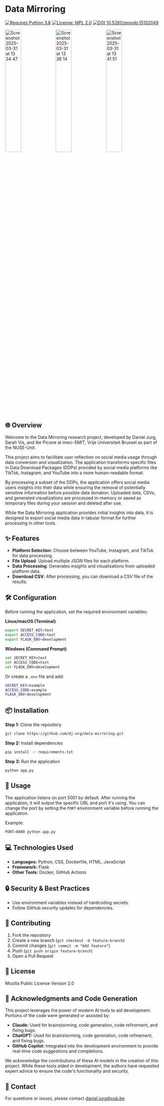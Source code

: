 # Data Mirroring 

[![Requires Python 3.8](https://img.shields.io/badge/py-v3.8-blue)](https://www.python.org/) 
[![License: MPL 2.0](https://img.shields.io/badge/license-MPL--2.0-informational)](https://github.com/dj-urg/data-mirroring?tab=License-1-ov-file#)
[![DOI 10.5281/zenodo.15102049](https://zenodo.org/badge/DOI/10.5281/zenodo.15102049.svg)](https://zenodo.org/records/15102090)

<img width="32%" alt="Screenshot 2025-03-31 at 13 34 47" src="https://github.com/user-attachments/assets/0aec8e38-c616-447d-a58c-1e19f1c8d745" /> <img width="32%" alt="Screenshot 2025-03-31 at 13 36 14" src="https://github.com/user-attachments/assets/67d82655-a524-427a-8dbb-36af22b9766e" /> <img width="32%" alt="Screenshot 2025-03-31 at 13 41 51" src="https://github.com/user-attachments/assets/e4d3a169-d63d-4cba-99b1-a515d864b751" />

## 🌐 Overview

Welcome to the Data Mirroring research project, developed by Daniel Jurg, Sarah Vis, and Ike Picone at imec-SMIT, Vrije Universiteit Brussel as part of the NUSE-Unit. 

This project aims to facilitate user reflection on social media usage through data conversion and visualization. The application transforms specific files in Data Download Packages (DDPs) provided by social media platforms like TikTok, Instagram, and YouTube into a more human-readable format.

By processing a subset of the DDPs, the application offers social media users insights into their data while ensuring the removal of potentially sensitive information before possible data donation. Uploaded data, CSVs, and generated visualizations are processed in-memory or saved as temporary files during your session and deleted after use.

While the Data Mirroring application provides initial insights into data, it is designed to export social media data in tabular format for further processing in other tools.

## ✨ Features

- **Platform Selection**: Choose between YouTube, Instagram, and TikTok for data processing.
- **File Upload**: Upload multiple JSON files for each platform.
- **Data Processing**: Generates insights and visualizations from uploaded platform data.
- **Download CSV**: After processing, you can download a CSV file of the results.

## 🛠 Configuration

Before running the application, set the required environment variables:

**Linux/macOS (Terminal)**
```bash
export SECRET_KEY=test
export ACCESS_CODE=test
export FLASK_ENV=development
```

**Windows (Command Prompt)**
```bash
set SECRET_KEY=test
set ACCESS_CODE=test
set FLASK_ENV=development
```

Or create a `.env` file and add:
```bash
SECRET_KEY=example
ACCESS_CODE=example
FLASK_ENV=development
```

## 📦 Installation

**Step 1:** Clone the repository
```bash
git clone https://github.com/dj-urg/data-mirroring.git
```

**Step 2:** Install dependencies
```bash
pip install -r requirements.txt
```

**Step 3:** Run the application
```bash
python app.py
```

## 🚀 Usage

The application listens on port 5001 by default. After running the application, it will output the specific URL and port it's using. You can change the port by setting the `PORT` environment variable before running the application.

Example:
```bash
PORT=8080 python app.py
```

## 💻 Technologies Used

- **Languages:** Python, CSS, Dockerfile, HTML, JavaScript
- **Framework:** Flask
- **Other Tools:** Docker, GitHub Actions

## 🔒 Security & Best Practices

- Use environment variables instead of hardcoding secrets.
- Follow GitHub security updates for dependencies.

## 🤝 Contributing

1. Fork the repository
2. Create a new branch (`git checkout -b feature-branch`)
3. Commit changes (`git commit -m "Add feature"`)
4. Push (`git push origin feature-branch`)
5. Open a Pull Request

## 📄 License

Mozilla Public License Version 2.0

## 🙏 Acknowledgments and Code Generation

This project leverages the power of modern AI tools to aid development. Portions of the code were generated or assisted by:

* **Claude:** Used for brainstorming, code generation, code refinement, and fixing bugs.
* **ChatGPT:** Used for brainstorming, code generation, code refinement, and fixing bugs.
* **GitHub Copilot:** Integrated into the development environment to provide real-time code suggestions and completions.

We acknowledge the contributions of these AI models in the creation of this project. While these tools aided in development, the authors have requested expert advice to ensure the code's functionality and security.

## 📧 Contact

For questions or issues, please contact daniel.jurg@vub.be
